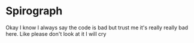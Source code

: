 # Spirograph
Okay I know I always say the code is bad but trust me it's really really bad here. Like please don't look at it I will cry
